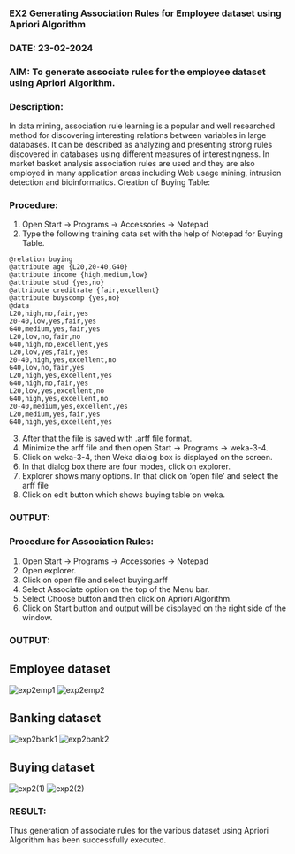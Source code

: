 ### EX2 Generating Association Rules for Employee dataset using Apriori Algorithm
### DATE: 23-02-2024
### AIM: To generate associate rules for the employee dataset using Apriori Algorithm.
### Description:
In data mining, association rule learning is a popular and well researched method for discovering interesting
relations between variables in large databases. It can be described as analyzing and presenting strong rules discovered
in databases using different measures of interestingness. In market basket analysis association rules are used and they
are also employed in many application areas including Web usage mining, intrusion detection and bioinformatics.
Creation of Buying Table:
### Procedure:
1) Open Start -> Programs -> Accessories -> Notepad
2) Type the following training data set with the help of Notepad for Buying Table.

```
@relation buying
@attribute age {L20,20-40,G40}
@attribute income {high,medium,low}
@attribute stud {yes,no}
@attribute creditrate {fair,excellent}
@attribute buyscomp {yes,no}
@data
L20,high,no,fair,yes
20-40,low,yes,fair,yes
G40,medium,yes,fair,yes
L20,low,no,fair,no
G40,high,no,excellent,yes
L20,low,yes,fair,yes
20-40,high,yes,excellent,no
G40,low,no,fair,yes
L20,high,yes,excellent,yes
G40,high,no,fair,yes
L20,low,yes,excellent,no
G40,high,yes,excellent,no
20-40,medium,yes,excellent,yes
L20,medium,yes,fair,yes
G40,high,yes,excellent,yes
```
3) After that the file is saved with .arff file format.
4) Minimize the arff file and then open Start -> Programs -> weka-3-4.
5) Click on weka-3-4, then Weka dialog box is displayed on the screen.
6) In that dialog box there are four modes, click on explorer.
7) Explorer shows many options. In that click on ‘open file’ and select the arff file
8) Click on edit button which shows buying table on weka.
### OUTPUT:


### Procedure for Association Rules:
1) Open Start -> Programs -> Accessories -> Notepad
2) Open explorer.
3) Click on open file and select buying.arff
4) Select Associate option on the top of the Menu bar.
5) Select Choose button and then click on Apriori Algorithm.
6) Click on Start button and output will be displayed on the right side of the window.

### OUTPUT:
## Employee dataset
![exp2emp1](https://github.com/varalakshmi1084/WDM_EXP2/assets/93427594/2753cfc6-cbcc-41f1-a26b-17b76c04ca09)
![exp2emp2](https://github.com/varalakshmi1084/WDM_EXP2/assets/93427594/0a634b6e-5aec-4bfc-82fa-5980291ddd00)
## Banking dataset
![exp2bank1](https://github.com/varalakshmi1084/WDM_EXP2/assets/93427594/07e96211-a387-456b-9040-aede6c41f97b)
![exp2bank2](https://github.com/varalakshmi1084/WDM_EXP2/assets/93427594/7c01d748-ea6c-45d9-b564-e4418113b359)
## Buying dataset
![exp2(1)](https://github.com/varalakshmi1084/WDM_EXP2/assets/93427594/881f1744-ee87-4840-ba1e-7bbb948d06c6)
![exp2(2)](https://github.com/varalakshmi1084/WDM_EXP2/assets/93427594/ba326257-dc42-482c-96a5-7e556c71c5a6)

### RESULT: 
Thus generation of  associate rules for the various dataset using Apriori Algorithm has been successfully executed.
